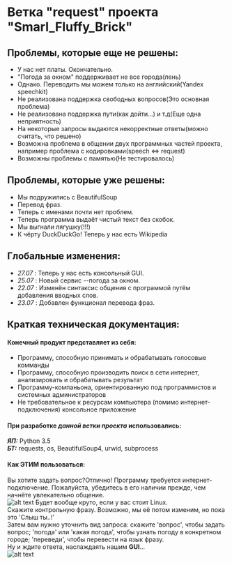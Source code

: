 # Ветка "request" проекта "Smarl_Fluffy_Brick"

## Проблемы, которые еще не решены:

 * У нас нет платы. Окончательно.
 * "Погода за окном" поддерживает не все города(лень)
 * Однако. Переводить мы можем только на английский(Yandex speechkit)
 * Не реализована поддержка свободных вопросов(Это основная проблема)
 * Не реализована поддержка пути(как дойти...) и т.д(Еще одна неприятность)
 * На некоторые запросы выдаются некорректные ответы(можно считать, что решено)
 * Возможна проблема в общении двух программных частей проекта, например проблема с кодировками(speech <=> request)
 * Возможны проблемы с памятью(Не тестировалось)

## Проблемы, которые уже решены:

 * Мы подружились с BeautifulSoup
 * Перевод фраз.
 * Теперь с именами почти нет проблем.
 * Теперь программа выдаёт чистый текст без скобок.
 * Мы выгнали лягушку(!!!)
 * К чёрту DuckDuckGo! Теперь у нас есть Wikipedia

## Глобальные изменения:

 * *27.07* : Теперь у нас есть консольный GUI.
 * *25.07* : Новый сервис --погода за окном.
 * *22.07* : Изменён синтаксис общения с программой путём добавления вводных слов.
 * *23.07* : Добавлен функционал перевода фраз.

## Краткая техническая документация:

#### Конечный продукт представляет из себя:

 * Программу, способную принимать и обрабатывать голосовые комманды
 * Программу, способную производить поиск в сети интернет, анализировать и обрабатывать результат
 * Программу-компаньона, ориентированную под программистов и системных администраторов
 * Не требовательное к ресурсам компьютера (помимо интернет-подключения) консольное приложение

#### При разработке *данной ветки проекта* использовались:
***ЯП:*** Python 3.5 <br>
***БТ:*** requests, os, BeautifulSoup4, urwid, subprocess

#### Как ЭТИМ пользоваться:
Вы хотите задать вопрос?Отлично! Программу требуется интернет-подключение. Пожалуйста, убедитесь в его наличии прежде, чем начнёте увлекательно общение. <br>
![alt text]('s1.png')
Будет вообще круто, если у вас стоит Linux. <br>
Скажите контрольную фразу. Возможно, мы её потом изменим, но пока это 'Слыш ты..!'<br>
Затем вам нужно уточнить вид запроса: скажите 'вопрос', чтобы задать вопрос; 'погода' или 'какая погода', чтобы узнать погоду в конкретном городе; 'переведи', чтобы перевести на язык фразу.<br>
Ну и ждите ответа, наслаждаять нашим **GUI**...<br>
![alt text]('s2.png')
